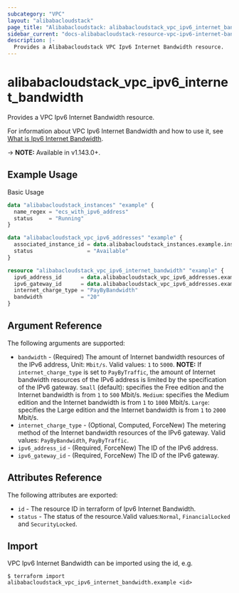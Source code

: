 ```yaml
---
subcategory: "VPC"
layout: "alibabacloudstack"
page_title: "Alibabacloudstack: alibabacloudstack_vpc_ipv6_internet_bandwidth"
sidebar_current: "docs-alibabacloudstack-resource-vpc-ipv6-internet-bandwidth"
description: |-
  Provides a Alibabacloudstack VPC Ipv6 Internet Bandwidth resource.
---
```


# alibabacloudstack\_vpc\_ipv6\_internet\_bandwidth

Provides a VPC Ipv6 Internet Bandwidth resource.

For information about VPC Ipv6 Internet Bandwidth and how to use it, see [What is Ipv6 Internet Bandwidth](https://www.alibabacloud.com/help/doc-detail/102213.htm).

-> **NOTE:** Available in v1.143.0+.

## Example Usage

Basic Usage

```terraform
data "alibabacloudstack_instances" "example" {
  name_regex = "ecs_with_ipv6_address"
  status     = "Running"
}

data "alibabacloudstack_vpc_ipv6_addresses" "example" {
  associated_instance_id = data.alibabacloudstack_instances.example.instances.0.id
  status                 = "Available"
}

resource "alibabacloudstack_vpc_ipv6_internet_bandwidth" "example" {
  ipv6_address_id      = data.alibabacloudstack_vpc_ipv6_addresses.example.addresses.0.id
  ipv6_gateway_id      = data.alibabacloudstack_vpc_ipv6_addresses.example.addresses.0.ipv6_gateway_id
  internet_charge_type = "PayByBandwidth"
  bandwidth            = "20"
}

```

## Argument Reference

The following arguments are supported:

* `bandwidth` - (Required) The amount of Internet bandwidth resources of the IPv6 address, Unit: `Mbit/s`. Valid values: `1` to `5000`. **NOTE:** If `internet_charge_type` is set to `PayByTraffic`, the amount of Internet bandwidth resources of the IPv6 address is limited by the specification of the IPv6 gateway. `Small` (default): specifies the Free edition and the Internet bandwidth is from `1` to `500` Mbit/s. `Medium`: specifies the Medium edition and the Internet bandwidth is from `1` to `1000` Mbit/s. `Large`: specifies the Large edition and the Internet bandwidth is from `1` to `2000` Mbit/s.
* `internet_charge_type` - (Optional, Computed, ForceNew) The metering method of the Internet bandwidth resources of the IPv6 gateway. Valid values: `PayByBandwidth`, `PayByTraffic`.
* `ipv6_address_id` - (Required, ForceNew) The ID of the IPv6 address.
* `ipv6_gateway_id` - (Required, ForceNew) The ID of the IPv6 gateway.

## Attributes Reference

The following attributes are exported:

* `id` - The resource ID in terraform of Ipv6 Internet Bandwidth.
* `status` - The status of the resource.Valid values:`Normal`, `FinancialLocked` and `SecurityLocked`.

## Import

VPC Ipv6 Internet Bandwidth can be imported using the id, e.g.

```
$ terraform import alibabacloudstack_vpc_ipv6_internet_bandwidth.example <id>
```